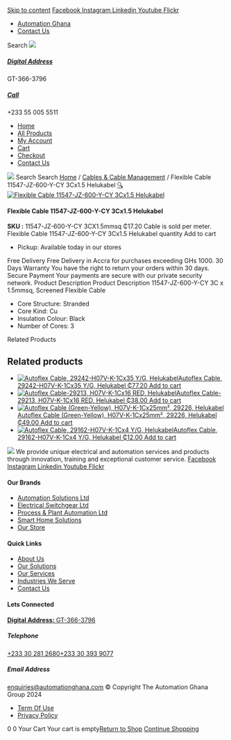 [Skip to content](https://store.automationghana.com/product/flexible-cable-11547-jz-600-y-cy-3cx1-5-helukabel/#content)
[ Facebook ](https://www.facebook.com/automationgh/) [ Instagram ](https://www.instagram.com/automationgh/) [ Linkedin ](https://www.linkedin.com/company/the-automation-ghana-limited/) [ Youtube ](https://www.youtube.com/channel/UCurrRDUSm5oIW39VXjn1u0w) [ Flickr ](https://www.flickr.com/photos/181794037@N07/)
  * [ Automation Ghana ](https://automationghana.com)
  * [ Contact Us ](https://store.automationghana.com/contact/)


Search
[ ![](https://store.automationghana.com/wp-content/uploads/2024/04/Website-TAGG-Logo-BLUE.png) ](https://store.automationghana.com/)
[ ](https://maps.app.goo.gl/m4xeaagWCNbLk4jM6)
#####  [ Digital Address ](https://maps.app.goo.gl/m4xeaagWCNbLk4jM6)
GT-366-3796 
[ ](tel:+233550055511)
#####  [ Call ](tel:+233550055511)
+233 55 005 5511 
  * [Home](https://store.automationghana.com/)
  * [All Products](https://store.automationghana.com/shop/)
  * [My Account](https://store.automationghana.com/my-account/)
  * [Cart](https://store.automationghana.com/cart/)
  * [Checkout](https://store.automationghana.com/checkout/)
  * [Contact Us](https://store.automationghana.com/contact/)


[![](https://store.automationghana.com/wp-content/uploads/2024/04/AutomationGhana_logo_white.png)](https://store.automationghana.com)
Search
Search
[Home](https://store.automationghana.com) / [Cables & Cable Management](https://store.automationghana.com/product-category/cables-cable-management/) / Flexible Cable 11547-JZ-600-Y-CY 3Cx1.5 Helukabel
[🔍](https://store.automationghana.com/product/flexible-cable-11547-jz-600-y-cy-3cx1-5-helukabel/)
[![Flexible Cable 11547-JZ-600-Y-CY 3Cx1.5 Helukabel](https://store.automationghana.com/wp-content/uploads/2020/04/JZ-600.jpg)](https://store.automationghana.com/wp-content/uploads/2020/04/JZ-600.jpg)
####  Flexible Cable 11547-JZ-600-Y-CY 3Cx1.5 Helukabel 
**SKU :** 11547-JZ-600-Y-CY 3CX1.5mmsq 
₵17.20
Cable is sold per meter.
Flexible Cable 11547-JZ-600-Y-CY 3Cx1.5 Helukabel quantity
Add to cart
  * Pickup: Available today in our stores


Free Delivery 
Free Delivery in Accra for purchases exceeding GHs 1000. 
30 Days Warranty 
You have the right to return your orders within 30 days. 
Secure Payment 
Your payments are secure with our private security network. 
Product Description
Product Description
11547-JZ-600-Y-CY 3C x 1.5mmsq, Screened Flexible Cable 
  * Core Structure: Stranded
  * Core Kind: Cu
  * Insulation Colour: Black
  * Number of Cores: 3


Related Products 
## Related products
  * [![Autoflex Cable, 29242-H07V-K-1Cx35 Y/G, Helukabel](https://store.automationghana.com/wp-content/uploads/2019/12/CABLES-2-300x300.jpg)Autoflex Cable, 29242-H07V-K-1Cx35 Y/G, Helukabel ₵77.20 ](https://store.automationghana.com/product/autoflex-cable-29242-h07v-k-1cx35-y-g-helukabel/)
[Add to cart](https://store.automationghana.com/product/flexible-cable-11547-jz-600-y-cy-3cx1-5-helukabel/?add-to-cart=1483)
  * [![Autoflex Cable-29213, H07V-K-1Cx16 RED, Helukabel](https://store.automationghana.com/wp-content/uploads/2017/12/Cables-4-300x300.png)Autoflex Cable-29213, H07V-K-1Cx16 RED, Helukabel ₵38.00 ](https://store.automationghana.com/product/autoflex-cable-29213-h07v-k-1cx16-red-helukabel/)
[Add to cart](https://store.automationghana.com/product/flexible-cable-11547-jz-600-y-cy-3cx1-5-helukabel/?add-to-cart=1479)
  * [![Autoflex Cable \(Green-Yellow\), H07V-K-1Cx25mm², 29226, Helukabel](https://store.automationghana.com/wp-content/uploads/2019/12/CABLES-2-300x300.jpg)Autoflex Cable (Green-Yellow), H07V-K-1Cx25mm², 29226, Helukabel ₵49.00 ](https://store.automationghana.com/product/autoflex-cable-29226-h07v-k-1cx25-y-g-helukabel/)
[Add to cart](https://store.automationghana.com/product/flexible-cable-11547-jz-600-y-cy-3cx1-5-helukabel/?add-to-cart=1481)
  * [![Autoflex Cable, 29162-H07V-K-1Cx4 Y/G, Helukabel](https://store.automationghana.com/wp-content/uploads/2019/12/CABLES-2-300x300.jpg)Autoflex Cable, 29162-H07V-K-1Cx4 Y/G, Helukabel ₵12.00 ](https://store.automationghana.com/product/autoflex-cable-29162-h07v-k-1cx4-y-g-helukabel/)
[Add to cart](https://store.automationghana.com/product/flexible-cable-11547-jz-600-y-cy-3cx1-5-helukabel/?add-to-cart=1468)


![](https://store.automationghana.com/wp-content/uploads/2024/04/AutomationGhana_logo_white.png)
We provide unique electrical and automation services and products through innovation, training and exceptional customer service.
[ Facebook ](https://www.facebook.com/automationgh/) [ Instagram ](https://www.instagram.com/automationgh/) [ Linkedin ](https://www.linkedin.com/company/the-automation-ghana-limited/) [ Youtube ](https://www.youtube.com/channel/UCurrRDUSm5oIW39VXjn1u0w) [ Flickr ](https://www.flickr.com/photos/181794037@N07/)
#### Our Brands
  * [ Automation Solutions Ltd ](https://store.automationghana.com/product/flexible-cable-11547-jz-600-y-cy-3cx1-5-helukabel/)
  * [ Electrical Switchgear Ltd ](https://store.automationghana.com/product/flexible-cable-11547-jz-600-y-cy-3cx1-5-helukabel/)
  * [ Process & Plant Automation Ltd ](https://store.automationghana.com/product/flexible-cable-11547-jz-600-y-cy-3cx1-5-helukabel/)
  * [ Smart Home Solutions ](https://store.automationghana.com/product/flexible-cable-11547-jz-600-y-cy-3cx1-5-helukabel/)
  * [ Our Store ](https://store.automationghana.com/product/flexible-cable-11547-jz-600-y-cy-3cx1-5-helukabel/)


#### Quick Links
  * [ About Us ](https://store.automationghana.com/product/flexible-cable-11547-jz-600-y-cy-3cx1-5-helukabel/)
  * [ Our Solutions ](https://store.automationghana.com/product/flexible-cable-11547-jz-600-y-cy-3cx1-5-helukabel/)
  * [ Our Services ](https://store.automationghana.com/product/flexible-cable-11547-jz-600-y-cy-3cx1-5-helukabel/)
  * [ Industries We Serve ](https://store.automationghana.com/product/flexible-cable-11547-jz-600-y-cy-3cx1-5-helukabel/)
  * [ Contact Us ](https://store.automationghana.com/product/flexible-cable-11547-jz-600-y-cy-3cx1-5-helukabel/)


#### Lets Connected
[**Digital Address:** GT-366-3796](https://maps.app.goo.gl/m4xeaagWCNbLk4jM6)
#####  Telephone 
[ +233 30 281 2680](tel:+233302812680)[+233 30 393 9077](https://store.automationghana.com/product/flexible-cable-11547-jz-600-y-cy-3cx1-5-helukabel/+233303939077)
#####  Email Address 
enquiries@automationghana.com 
© Copyright The Automation Ghana Group 2024
  * [ Term Of Use ](https://store.automationghana.com/product/flexible-cable-11547-jz-600-y-cy-3cx1-5-helukabel/)
  * [ Privacy Policy ](https://store.automationghana.com/product/flexible-cable-11547-jz-600-y-cy-3cx1-5-helukabel/)


0
0
Your Cart
Your cart is empty[Return to Shop](https://store.automationghana.com/shop/)
[Continue Shopping](https://store.automationghana.com/product/flexible-cable-11547-jz-600-y-cy-3cx1-5-helukabel/)
